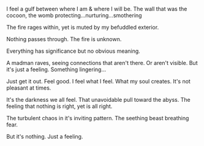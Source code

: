 I feel a gulf between where I am & where I will be. The wall that was the cocoon, the womb protecting...nurturing...smothering

The fire rages within, yet is muted by my befuddled exterior.

Nothing passes through. The fire is unknown.

Everything has significance but no obvious meaning.

A madman raves, seeing connections that aren't there. Or aren't visible. But it's just a feeling. Something lingering...

Just get it out. Feel good. I feel what I feel. What my soul creates. It's not pleasant at times.

It's the darkness we all feel. That unavoidable pull toward the abyss. The feeling that nothing is right, yet is all right.

The turbulent chaos in it's inviting pattern. The seething beast breathing fear.

But it's nothing. Just a feeling.
